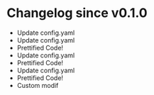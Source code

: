 # Changelog since v0.1.0
- Update config.yaml 
- Update config.yaml 
- Prettified Code! 
- Update config.yaml 
- Prettified Code! 
- Update config.yaml 
- Prettified Code! 
- Custom modif 
